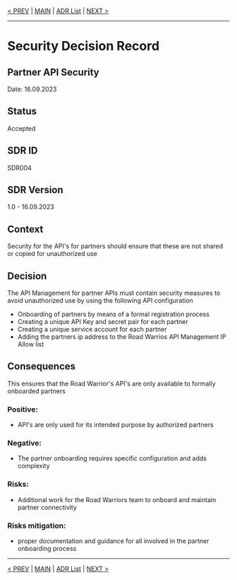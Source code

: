 [< PREV](SDR003.md) | [MAIN](../README.md) | [ADR List](README.md) | [NEXT >](SDR005.md)


---

# Security Decision Record
## Partner API Security
Date: 16.09.2023

## Status
Accepted

## SDR ID
SDR004

## SDR Version
1.0 - 16.09.2023

## Context
Security for the API's for partners should ensure that these are not shared or copied for unauthorized use

## Decision
The API Management for partner APIs must contain security measures to avoid unauthorized use by using the following API configuration
- Onboarding of partners by means of a formal registration process
- Creating a unique API Key and secret pair for each partner
- Creating a unique service account for each partner
- Adding the partners ip address to the Road Warrios API Management IP Allow list

## Consequences
This ensures that the Road Warrior's API's are only available to formally onboarded partners

### Positive:
- API's are only used for its intended purpose by authorized partners

### Negative:
- The partner onboarding requires specific configuration and adds complexity

### Risks:
- Additional work for the Road Warriors team to onboard and maintain partner connectivity

### Risks mitigation:
- proper documentation and guidance for all involved in the partner onboarding process

------

[< PREV](SDR003.md) | [MAIN](../README.md) | [ADR List](README.md) | [NEXT >](SDR005.md)
